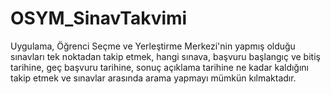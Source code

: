# OSYM_SinavTakvimi
Uygulama, Öğrenci Seçme ve Yerleştirme Merkezi'nin yapmış olduğu sınavları tek noktadan takip etmek, hangi sınava, başvuru başlangıç ve bitiş tarihine, geç başvuru tarihine, sonuç açıklama tarihine ne kadar kaldığını takip etmek ve sınavlar arasında arama yapmayı mümkün kılmaktadır.
